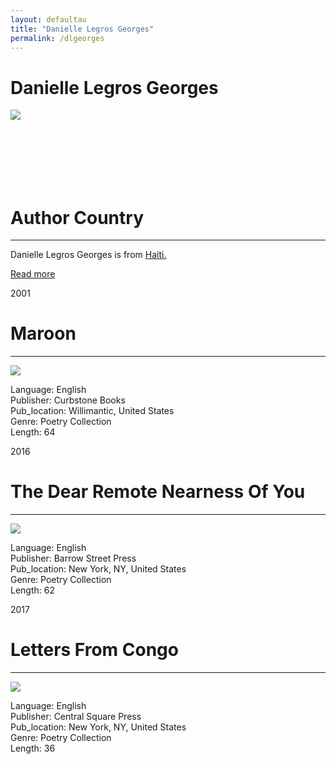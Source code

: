 ```yaml
---
layout: defaultau
title: "Danielle Legros Georges"
permalink: /dlgeorges
---
```

<!-- partial:index.partial.html -->
<div class="content">
    <h1>Danielle Legros Georges</h1>
    <div class="quote">
        <div><img src="https://chqdaily.com/wp-content/uploads/2021/07/Legros_Geoges_Danielle_WritersCenter-photo-credit-Jennifer-Waddell-680x1024.jpg" class="logo"></div>
    </div>
    <div class="timeline">
        <div style="padding-bottom:100px;"></div>
        <div class="block">
            <div class="date right"><p class="right">  </p></div>
            <div class="dot"></div>
            <div class="left first">
            <div class="author_country">
                <h1>Author Country</h1><hr>
            <div class="aclocation"><p>Danielle Legros Georges is from <a href="http://localhost:4000/5">Haiti.</a></p></div>
                <div class="acreadmore"><a href="https://en.wikipedia.org/wiki/Danielle_Legros_Georges" target="_blank">Read more</a></div>
            </div>
            </div>
        </div>
        <div class="block">
            <div class="date left"><p class="left">2001</p></div>
            <div class="dot"></div>
            <div class="right">
                <h1>Maroon</h1><hr>
                <p><img src="https://m.media-amazon.com/images/I/41NHSarK1LL._SY291_BO1,204,203,200_QL40_FMwebp_.jpg"></p>
                <p>
                Language: English<br/>
                Publisher: Curbstone Books<br/>
                Pub_location: Willimantic, United States<br/>
                Genre: Poetry Collection<br/>
                Length: 64<br/>                   </p>
            </div>
        </div>
       <div class="block">
            <div class="date left"><p class="left">2016</p></div>
            <div class="dot"></div>
            <div class="right">
                <h1>The Dear Remote Nearness Of You</h1><hr>
                <p><img src="https://encrypted-tbn3.gstatic.com/images?q=tbn:ANd9GcTuwoClKTXyV2gMZwANQAJyWr2mBmjnjg4klQSjpVbxf_8x4J4b"></p>
                <p>
                Language: English<br/>
                Publisher: Barrow Street Press<br/>
                Pub_location: New York, NY, United States<br/>
                Genre: Poetry Collection<br/>
                Length: 62<br/>                   </p>
            </div>
        </div>
       <div class="block">
            <div class="date left"><p class="left">2017</p></div>
            <div class="dot"></div>
            <div class="right">
                <h1>Letters From Congo</h1><hr>
                <p><img src="https://m.media-amazon.com/images/I/618lPvR09JL._SY291_BO1,204,203,200_QL40_FMwebp_.jpg"></p>
                <p>
                Language: English<br/>
                Publisher: Central Square Press<br/>
                Pub_location: New York, NY, United States<br/>
                Genre: Poetry Collection<br/>
                Length: 36<br/>                   </p>
            </div>
        </div>
<!-- partial -->
  <script src='https://cdnjs.cloudflare.com/ajax/libs/jquery/3.1.1/jquery.min.js'></script><script  src="assets/js/authorscript.js"></script>
